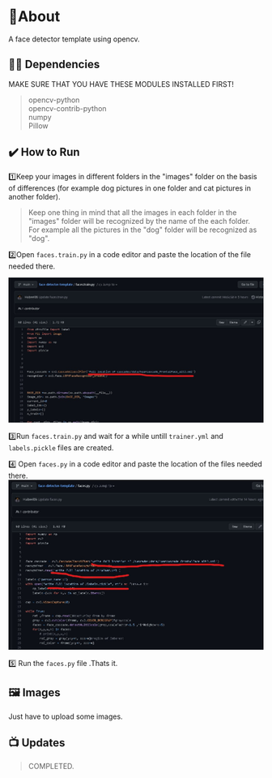 

# 📝About
A face detector template using opencv.


## 👨‍💻 Dependencies
MAKE SURE THAT YOU HAVE THESE MODULES INSTALLED FIRST!
> opencv-python <br>
> opencv-contrib-python<br>
> numpy <br>
> Pillow<br>
## ✔️ How to Run
 
1️⃣Keep your images in different folders in the "images" folder on the basis of differences (for example dog pictures in one folder and cat pictures in another folder).
>Keep one thing in mind that all the images in each folder in the "images" folder will be recognized by the name of the each folder.<br>
>For example all the pictures in the "dog" folder will be recognized as "dog".

2️⃣Open ```faces.train.py``` in a code editor and paste the location of the file needed there.

<img src="example1.jpg">



3️⃣Run   ```faces.train.py``` and wait for a while untill ```trainer.yml``` and ```labels.pickle``` files are created.

 
4️⃣ Open ```faces.py``` in a code editor and paste the location of the files needed there.
<img src="example2.jpg">


5️⃣ Run the ```faces.py``` file .Thats it.



## 🖼️ Images
Just have to upload some images.
## 📺 Updates
>COMPLETED. 

